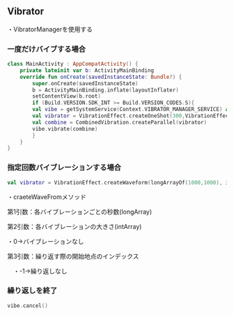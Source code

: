 ## Vibrator

・VibratorManagerを使用する

### 一度だけバイブする場合

```kotlin
class MainActivity : AppCompatActivity() {
    private lateinit var b: ActivityMainBinding
    override fun onCreate(savedInstanceState: Bundle?) {
        super.onCreate(savedInstanceState)
        b = ActivityMainBinding.inflate(layoutInflater)
        setContentView(b.root)
        if (Build.VERSION.SDK_INT >= Build.VERSION_CODES.S){
        val vibe = getSystemService(Context.VIBRATOR_MANAGER_SERVICE) as VibratorManager
        val vibrator = VibrationEffect.createOneShot(300,VibrationEffect.DEFAULT_AMPLITUDE)  //300ms間バイブレーション
        val combine = CombinedVibration.createParallel(vibrator)
        vibe.vibrate(combine)
        }
    }
}
```

### 指定回数バイブレーションする場合

```kotlin
val vibrator = VibrationEffect.createWaveform(longArrayOf(1000,1000), intArrayOf(0,VibrationEffect.DEFAULT_AMPLITUDE),0)
```

・craeteWaveFromメソッド

第1引数：各バイブレーションごとの秒数(longArray)

第2引数：各バイブレーションの大きさ(intArray)

 ・0→バイブレーションなし

第3引数：繰り返す際の開始地点のインデックス

　・-1→繰り返しなし

 ### 繰り返しを終了

```kotlin
vibe.cancel()
```
